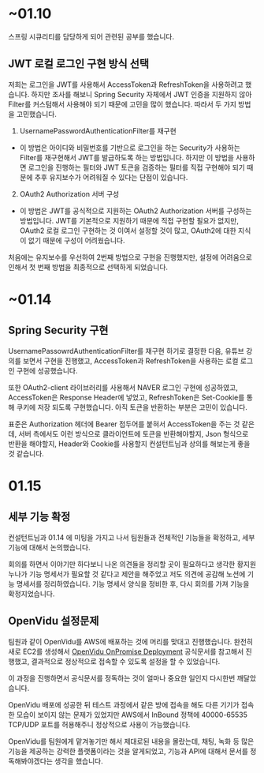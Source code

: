 # ~01.10

스프링 시큐리티를 담당하게 되어 관련된 공부를 했습니다.

## JWT 로컬 로그인 구현 방식 선택

저희는 로그인을 JWT를 사용해서 AccessToken과 RefreshToken을 사용하려고 했습니다.
하지만 조사를 해보니 Spring Security 자체에서 JWT 인증을 지원하지 않아 Filter를 커스텀해서 사용해야 되기 때문에 고민을 많이 했습니다. 따라서 두 가지 방법을 고민했습니다.

1. UsernamePasswordAuthenticationFilter를 재구현

- 이 방법은 아이디와 비밀번호를 기반으로 로그인을 하는 Security가 사용하는 Filter를 재구현해서 JWT를 발급하도록 하는 방법입니다. 하지만 이 방법을 사용하면 로그인을 진행하는 필터와 JWT 토큰을 검증하는 필터를 직접 구현해야 되기 때문에 추후 유지보수가 어려워질 수 있다는 단점이 있습니다.

2. OAuth2 Authorization 서버 구성

- 이 방법은 JWT를 공식적으로 지원하는 OAuth2 Authorization 서버를 구성하는 방법입니다. JWT를 기본적으로 지원하기 때문에 직접 구현할 필요가 없지만, OAuth2 로컬 로그인 구현하는 것 이여서 설정할 것이 많고, OAuth2에 대한 지식이 없기 때문에 구성이 어려웠습니다.

처음에는 유지보수를 우선하여 2번째 방법으로 구현을 진행했지만, 설정에 어려움으로 인해서 첫 번째 방법을 최종적으로 선택하게 되었습니다.

# ~01.14

## Spring Security 구현

UsernamePassowrdAuthenticationFilter를 재구현 하기로 결정한 다음, 유튜브 강의를 보면서 구현을 진행했고, AccessToken과 RefreshToken을 사용하는 로컬 로그인 구현에 성공했습니다.

또한 OAuth2-client 라이브러리를 사용해서 NAVER 로그인 구현에 성공하였고, AccessToken은 Response Header에 넣었고, RefreshToken은 Set-Cookie를 통해 쿠키에 저장 되도록 구현했습니다. 아직 토큰을 반환하는 부분은 고민이 있습니다.

표준은 Authorization 헤더에 Bearer 접두어를 붙혀서 AccessToken을 주는 것 같은데, 서버 측에서도 이런 방식으로 클라이언트에 토큰을 반환해야할지, Json 형식으로 반환을 해야할지, Header와 Cookie를 사용할지 컨설턴트님과 상의를 해보는게 좋을 것 같습니다.

# 01.15

## 세부 기능 확정

컨설턴트님과 01.14 에 미팅을 가지고 나서 팀원들과 전체적인 기능들을 확정하고, 세부기능에 대해서 논의했습니다.

회의를 하면서 이야기만 하다보니 나온 의견들을 정리할 곳이 필요하다고 생각한 황지원 누나가 기능 명세서가 필요할 것 같다고 제안을 해주었고 저도 의견에 공감해 노션에 기능 명세서를 정리하였습니다. 기능 명세서 양식을 정비한 후, 다시 회의를 가져 기능을 확정지었습니다.

## OpenVidu 설정문제

팀원과 같이 OpenVidu를 AWS에 배포하는 것에 머리를 맞대고 진행했습니다. 완전히 새로 EC2를 생성해서 [OpenVidu OnPromise Deployment](https://docs.openvidu.io/en/stable/deployment/ce/on-premises/) 공식문서를 참고해서 진행했고, 결과적으로 정상적으로 접속할 수 있도록 설정을 할 수 있었습니다.

이 과정을 진행하면서 공식문서를 정독하는 것이 얼마나 중요한 일인지 다시한번 깨달았습니다.

OpenVidu 배포에 성공한 뒤 테스트 과정에서 같은 방에 접속을 해도 다른 기기가 접속한 모습이 보이지 않는 문제가 있었지만 AWS에서 InBound 정책에 40000-65535 TCP/UDP 포트를 허용해주니 정상적으로 사용이 가능했습니다.

OpenVidu를 팀원에게 맡겨놓기만 해서 제대로된 내용을 몰랐는데, 채팅, 녹화 등 많은 기능을 제공하는 강력한 플랫폼이라는 것을 알게되었고, 기능과 API에 대해서 문서를 정독해봐야겠다는 생각을 했습니다.

